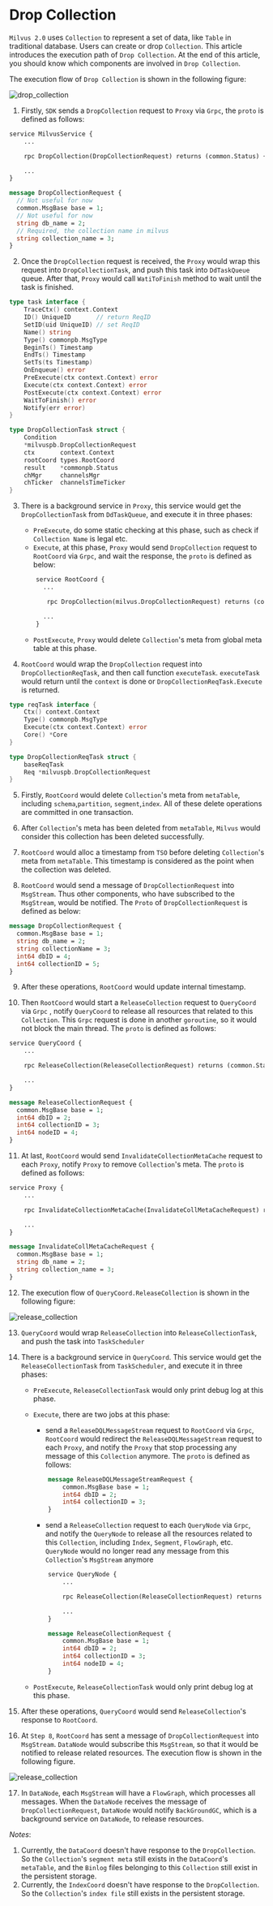 # Drop Collection

`Milvus 2.0` uses `Collection` to represent a set of data, like `Table` in traditional database. Users can create or drop `Collection`.
This article introduces the execution path of `Drop Collection`. At the end of this article, you should know which components are involved in `Drop Collection`.

The execution flow of `Drop Collection` is shown in the following figure:

![drop_collection](./graphs/dml_drop_collection.png)

1. Firstly, `SDK` sends a `DropCollection` request to `Proxy` via `Grpc`, the `proto` is defined as follows:

```proto
service MilvusService {
    ...

    rpc DropCollection(DropCollectionRequest) returns (common.Status) {}

    ...
}

message DropCollectionRequest {
  // Not useful for now
  common.MsgBase base = 1;
  // Not useful for now
  string db_name = 2;
  // Required, the collection name in milvus
  string collection_name = 3;
}
```

2. Once the `DropCollection` request is received, the `Proxy` would wrap this request into `DropCollectionTask`, and push this task into `DdTaskQueue` queue. After that, `Proxy` would call `WatiToFinish` method to wait until the task is finished.

```go
type task interface {
	TraceCtx() context.Context
	ID() UniqueID       // return ReqID
	SetID(uid UniqueID) // set ReqID
	Name() string
	Type() commonpb.MsgType
	BeginTs() Timestamp
	EndTs() Timestamp
	SetTs(ts Timestamp)
	OnEnqueue() error
	PreExecute(ctx context.Context) error
	Execute(ctx context.Context) error
	PostExecute(ctx context.Context) error
	WaitToFinish() error
	Notify(err error)
}

type DropCollectionTask struct {
	Condition
	*milvuspb.DropCollectionRequest
	ctx       context.Context
	rootCoord types.RootCoord
	result    *commonpb.Status
	chMgr     channelsMgr
	chTicker  channelsTimeTicker
}
```

3. There is a background service in `Proxy`, this service would get the `DropCollectionTask` from `DdTaskQueue`, and execute it in three phases:

   - `PreExecute`, do some static checking at this phase, such as check if `Collection Name` is legal etc.
   - `Execute`, at this phase, `Proxy` would send `DropCollection` request to `RootCoord` via `Grpc`, and wait the response, the `proto` is defined as below:

   ```proto
       service RootCoord {
         ...

          rpc DropCollection(milvus.DropCollectionRequest) returns (common.Status) {}

         ...
       }
   ```

   - `PostExecute`, `Proxy` would delete `Collection`'s meta from global meta table at this phase.

4. `RootCoord` would wrap the `DropCollection` request into `DropCollectionReqTask`, and then call function `executeTask`. `executeTask` would return until the `context` is done or `DropCollectionReqTask.Execute` is returned.

```go
type reqTask interface {
	Ctx() context.Context
	Type() commonpb.MsgType
	Execute(ctx context.Context) error
	Core() *Core
}

type DropCollectionReqTask struct {
	baseReqTask
	Req *milvuspb.DropCollectionRequest
}
```

5. Firstly, `RootCoord` would delete `Collection`'s meta from `metaTable`, including `schema`,`partition`, `segment`,`index`. All of these delete operations are committed in one transaction.

6. After `Collection`'s meta has been deleted from `metaTable`, `Milvus` would consider this collection has been deleted successfully.

7. `RootCoord` would alloc a timestamp from `TSO` before deleting `Collection`'s meta from `metaTable`. This timestamp is considered as the point when the collection was deleted.

8. `RootCoord` would send a message of `DropCollectionRequest` into `MsgStream`. Thus other components, who have subscribed to the `MsgStream`, would be notified. The `Proto` of `DropCollectionRequest` is defined as below:

```proto
message DropCollectionRequest {
  common.MsgBase base = 1;
  string db_name = 2;
  string collectionName = 3;
  int64 dbID = 4;
  int64 collectionID = 5;
}

```

9. After these operations, `RootCoord` would update internal timestamp.

10. Then `RootCoord` would start a `ReleaseCollection` request to `QueryCoord` via `Grpc` , notify `QueryCoord` to release all resources that related to this `Collection`. This `Grpc` request is done in another `goroutine`, so it would not block the main thread. The `proto` is defined as follows:

```proto
service QueryCoord {
    ...

    rpc ReleaseCollection(ReleaseCollectionRequest) returns (common.Status) {}

    ...
}

message ReleaseCollectionRequest {
  common.MsgBase base = 1;
  int64 dbID = 2;
  int64 collectionID = 3;
  int64 nodeID = 4;
}
```

11. At last, `RootCoord` would send `InvalidateCollectionMetaCache` request to each `Proxy`, notify `Proxy` to remove `Collection`'s meta. The `proto` is defined as follows:

```proto
service Proxy {
    ...

    rpc InvalidateCollectionMetaCache(InvalidateCollMetaCacheRequest) returns (common.Status) {}

    ...
}

message InvalidateCollMetaCacheRequest {
  common.MsgBase base = 1;
  string db_name = 2;
  string collection_name = 3;
}
```

12. The execution flow of `QueryCoord.ReleaseCollection` is shown in the following figure:

![release_collection](./graphs/dml_release_collection.png)

13. `QueryCoord` would wrap `ReleaseCollection` into `ReleaseCollectionTask`, and push the task into `TaskScheduler`

14. There is a background service in `QueryCoord`. This service would get the `ReleaseCollectionTask` from `TaskScheduler`, and execute it in three phases:

    - `PreExecute`, `ReleaseCollectionTask` would only print debug log at this phase.
    - `Execute`, there are two jobs at this phase:

      - send a `ReleaseDQLMessageStream` request to `RootCoord` via `Grpc`, `RootCoord` would redirect the `ReleaseDQLMessageStream` request to each `Proxy`, and notify the `Proxy` that stop processing any message of this `Collection` anymore. The `proto` is defined as follows:

      ```proto
          message ReleaseDQLMessageStreamRequest {
              common.MsgBase base = 1;
              int64 dbID = 2;
              int64 collectionID = 3;
          }
      ```

      - send a `ReleaseCollection` request to each `QueryNode` via `Grpc`, and notify the `QueryNode` to release all the resources related to this `Collection`, including `Index`, `Segment`, `FlowGraph`, etc. `QueryNode` would no longer read any message from this `Collection`'s `MsgStream` anymore

      ```proto
          service QueryNode {
              ...

              rpc ReleaseCollection(ReleaseCollectionRequest) returns (common.Status) {}

              ...
          }

          message ReleaseCollectionRequest {
              common.MsgBase base = 1;
              int64 dbID = 2;
              int64 collectionID = 3;
              int64 nodeID = 4;
          }
      ```

    - `PostExecute`, `ReleaseCollectionTask` would only print debug log at this phase.

15. After these operations, `QueryCoord` would send `ReleaseCollection`'s response to `RootCoord`.

16. At `Step 8`, `RootCoord` has sent a message of `DropCollectionRequest` into `MsgStream`. `DataNode` would subscribe this `MsgStream`, so that it would be notified to release related resources. The execution flow is shown in the following figure.

![release_collection](./graphs/dml_release_flow_graph_on_data_node.png)

17. In `DataNode`, each `MsgStream` will have a `FlowGraph`, which processes all messages. When the `DataNode` receives the message of `DropCollectionRequest`, `DataNode` would notify `BackGroundGC`, which is a background service on `DataNode`, to release resources.

_Notes_:

1. Currently, the `DataCoord` doesn't have response to the `DropCollection`. So the `Collection`'s `segment meta` still exists in the `DataCoord`'s `metaTable`, and the `Binlog` files belonging to this `Collection` still exist in the persistent storage.
2. Currently, the `IndexCoord` doesn't have response to the `DropCollection`. So the `Collection`'s `index file` still exists in the persistent storage.
